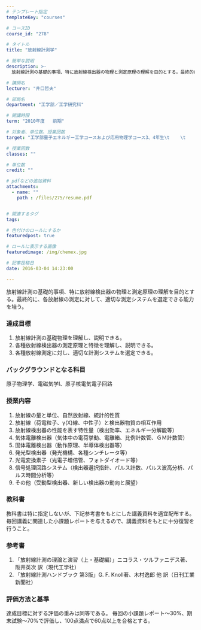 ```yaml
---
# テンプレート指定
templateKey: "courses"

# コースID
course_id: "278"

# タイトル
title: "放射線計測学"

# 簡単な説明
description: >-
  放射線計測の基礎的事項、特に放射線検出器の物理と測定原理の理解を目的とする。最終的に、各放射線の測定に対して、適切な測定システムを選定できる能力を培う。...

# 講師名
lecturer: "井口哲夫"

# 部局名
department: "工学部／工学研究科"

# 開講時限
term: "2010年度	前期"

# 対象者、単位数、授業回数
target: "工学部量子エネルギー工学コースおよび応用物理学コース3、4年生\t    \t    \t    \t    2単位、週1回全15回"

# 授業回数
classes: ""

# 単位数
credit: ""

# pdfなどの追加資料
attachments: 
  - name: "" 
    path : /files/275/resume.pdf


# 関連するタグ
tags:

# 色付けのロールにするか
featuredpost: true

# ロールに表示する画像
featuredimage: /img/chemex.jpg

# 記事投稿日
date: 2016-03-04 14:23:00

---
```

放射線計測の基礎的事項、特に放射線検出器の物理と測定原理の理解を目的とする。最終的に、各放射線の測定に対して、適切な測定システムを選定できる能力を培う。


### 達成目標

  1. 放射線計測の基礎物理を理解し、説明できる。
  2. 各種放射線検出器の測定原理と特徴を理解し、説明できる。
  3. 各種放射線測定に対し、適切な計測システムを選定できる。

### バックグラウンドとなる科目

原子物理学、電磁気学I、原子核電気電子回路

### 授業内容

  1. 放射線の量と単位、自然放射線、統計的性質
  2. 放射線（荷電粒子、&gamma;(X)線、中性子）と検出器物質の相互作用
  3. 放射線検出器の性能を表す特性量（検出効率、エネルギー分解能等）
  4. 気体電離検出器（気体中の電荷挙動、電離箱、比例計数管、ＧＭ計数管）
  5. 固体電離検出器（動作原理、半導体検出器等）
  6. 発光型検出器（発光機構、各種シンチレータ等）
  7. 光電変換素子（光電子増倍管、フォトダイオード等）
  8. 信号処理回路システム（検出器選択指針、パルス計数、パルス波高分析、パルス時間分析等）
  9. その他（受動型検出器、新しい検出器の動向と展望）

### 教科書

教科書は特に指定しないが、下記参考書をもとにした講義資料を適宜配布する。 毎回講義に関連した小課題レポートを与えるので、講義資料をもとに十分復習を行うこと。 

### 参考書

  1. 「放射線計測の理論と演習（上・基礎編）」ニコラス・ツルファニデス著、阪井英次 訳（現代工学社）
  2. 「放射線計測ハンドブック 第3版」G. F. Knoll著、木村逸郎 他 訳（日刊工業新聞社）



### 評価方法と基準

達成目標に対する評価の重みは同等である。 毎回の小課題レポート〜30%、期末試験〜70%で評価し、100点満点で60点以上を合格とする。
